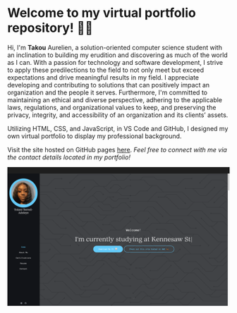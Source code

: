 # Welcome to my virtual portfolio repository! 👋🏾

Hi, I'm **Takou** Aurelien, a solution-oriented computer science student with an inclination to building my erudition and discovering as much of the world as I can. With a passion for technology and software development, I strive to apply these predilections to the field to not only meet but exceed expectations and drive meaningful results in my field. I appreciate developing and contributing to solutions that can positively impact an organization and the people it serves. Furthermore, I'm committed to maintaining an ethical and diverse perspective, adhering to the applicable laws, regulations, and organizational values to keep, and preserving the privacy, integrity, and accessibility of an organization and its clients’ assets.

Utilizing HTML, CSS, and JavaScript, in VS Code and GitHub, I designed my own virtual portfolio to display my professional background.

Visit the site hosted on GitHub pages [here](https://tmadeline.github.io/). 
*Feel free to connect with me via the contact details located in my portfolio!*

[![Thumbnail of Portfolio Homepage](static/preview.png)](https://tmadeline.github.io/)
